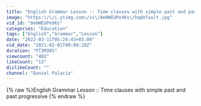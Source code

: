 ```yaml
---
title: "English Grammar Lesson :: Time clauses with simple past and past progressive"
image: "https:\/\/i.ytimg.com\/vi\/8eHWEUPeXKs\/hqdefault.jpg"
vid_id: "8eHWEUPeXKs"
categories: "Education"
tags: ["English","Grammar","Lesson"]
date: "2022-03-11T05:24:43+03:00"
vid_date: "2021-02-01T00:00:28Z"
duration: "PT3M30S"
viewcount: "482"
likeCount: "13"
dislikeCount: ""
channel: "Daniel Palacio"
---
```

{% raw %}English Grammar Lesson :: Time clauses with simple past and past progressive {% endraw %}
